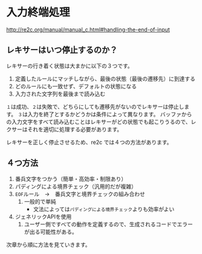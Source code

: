 # 入力終端処理


http://re2c.org/manual/manual_c.html#handling-the-end-of-input

## レキサーはいつ停止するのか？

レキサーの行き着く状態は大まかに以下の３つです。

1. 定義したルールにマッチしながら、最後の状態（最後の遷移先）に到達する
2. どのルールにも一致せず、デフォルトの状態になる
3. 入力された文字列を最後まで読み込む

`１`は成功、`２`は失敗で、どちらにしても遷移先がないのでレキサーは停止します。
`３`は入力を終了とするかどうかは条件によって異なります。
バッファからの入力文字をすべて読み込むことはレキサーがどの状態でも起こりうるので、レクサーはそれを適切に処理する必要があります。

レキサーを正しく停止させるため、re2c では４つの方法があります。

## ４つ方法

1. 番兵文字をつかう（簡単・高効率・制限あり）
2. パディングによる境界チェック（汎用的だが複雑）
3. `EOF`ルール　→　番兵文字と境界チェックの組み合わせ
   1. 一般的で単純
      - 文法によっては`パディングによる境界チェック`よりも効率がよい
4. ジェネリックAPIを使用
   1. ユーザー側ですべての動作を定義するので、生成されるコードでエラーが出る可能性がある。


次章から順に方法を見ていきます。